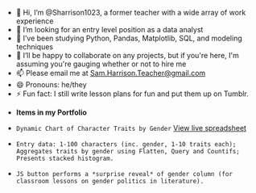- 👋 Hi, I’m @Sharrison1023, a former teacher with a wide array of work experience
- 👀 I’m looking for an entry level position as a data analyst
- 🌱 I’ve been studying Python, Pandas, Matplotlib, SQL, and modeling techniques
- 💞️ I’ll be happy to collaborate on any projects, but if you're here, I'm assuming you're gauging whether or not to hire me
- 📫 Please email me at Sam.Harrison.Teacher@gmail.com
- 😄 Pronouns: he/they
- ⚡ Fun fact: I still write lesson plans for fun and put them up on Tumblr.
* **Items in my Portfolio**
-    `Dynamic Chart of Character Traits by Gender` [View live spreadsheet](https://docs.google.com/spreadsheets/d/your-sheet-id/edit?usp=sharing)
-     Entry data: 1-100 characters (inc. gender, 1-10 traits each); Aggregates traits by gender using Flatten, Query and Countifs; Presents stacked histogram.
-     JS button performs a *surprise reveal* of gender column (for classroom lessons on gender politics in literature).
